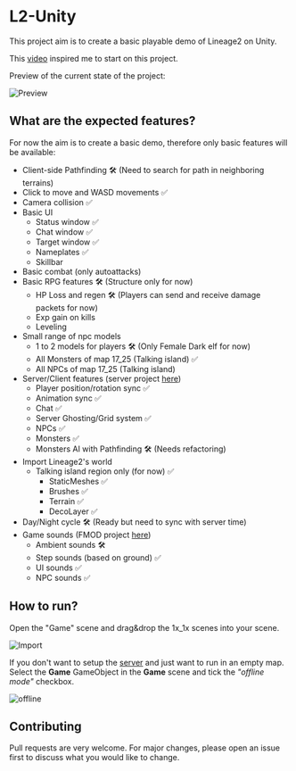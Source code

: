 # L2-Unity

<p>This project aim is to create a basic playable demo of Lineage2 on Unity.</p>

This [video](https://www.youtube.com/watch?v=IEHY37bJ7nk) inspired me to start on this project.

<p>Preview of the current state of the project:</p>

![Preview](https://media.discordapp.net/attachments/584218502148259901/1180162232814940280/image.png?ex=657c6aba&is=6569f5ba&hm=7ba3f918f9a96d7a48c29f5aaa063b5e05543ad976bb2765c02522a6b9af696d&=&format=webp&quality=lossless)

## What are the expected features?

For now the aim is to create a basic demo, therefore only basic features will be available:
- Client-side Pathfinding 🛠️ (Need to search for path in neighboring terrains)
- Click to move and WASD movements ✅
- Camera collision ✅
- Basic UI
    - Status window ✅
    - Chat window ✅
    - Target window ✅
    - Nameplates ✅
    - Skillbar
- Basic combat (only autoattacks)
- Basic RPG features 🛠️ (Structure only for now)
    - HP Loss and regen 🛠️ (Players can send and receive damage packets for now)
    - Exp gain on kills
    - Leveling
- Small range of npc models
    - 1 to 2 models for players 🛠️ (Only Female Dark elf for now)
    - All Monsters of map 17_25 (Talking island) ✅
    - All NPCs of map 17_25 (Talking island)
- Server/Client features (server project [here](https://gitlab.com/shnok/unity-mmo-server))
    - Player position/rotation sync ✅
    - Animation sync ✅
    - Chat ✅
    - Server Ghosting/Grid system ✅
    - NPCs ✅
    - Monsters ✅
    - Monsters AI with Pathfinding 🛠️ (Needs refactoring)
- Import Lineage2's world
    - Talking island region only (for now) ✅
        - StaticMeshes ✅
        - Brushes ✅
        - Terrain ✅
        - DecoLayer ✅
- Day/Night cycle 🛠️ (Ready but need to sync with server time)
- Game sounds (FMOD project [here](https://gitlab.com/shnok/l2-unity/-/tree/main/l2-unity-fmod/))
    - Ambient sounds 🛠️
    - Step sounds (based on ground) ✅
    - UI sounds ✅
    - NPC sounds ✅

## How to run?

<p>Open the "Game" scene and drag&drop the 1x_1x scenes into your scene.</p>

![Import](https://media.discordapp.net/attachments/584218502148259901/1180168459104034877/image.png?ex=657c7087&is=6569fb87&hm=8da8cfdd84e33b729bf989b79b547dd8de97faf06dfa511b9cd4b7961501781a&=&format=webp&quality=lossless&width=575&height=608)

If you don't want to setup the [server](https://gitlab.com/shnok/unity-mmo-server) and just want to run in an empty map. Select the <b>Game</b> GameObject in the <b>Game</b> scene and tick the <i>"offline mode"</i> checkbox.

![offline](https://cdn.discordapp.com/attachments/584218502148259901/1182499680056250418/image.png?ex=6584eba5&is=657276a5&hm=f6f37f9d0a9c7f2e1f43060f11b6b62fb7cf8975a26e91796f5990b3e09b97af&&width=575&height=608)



## Contributing

Pull requests are very welcome. For major changes, please open an issue first
to discuss what you would like to change.

